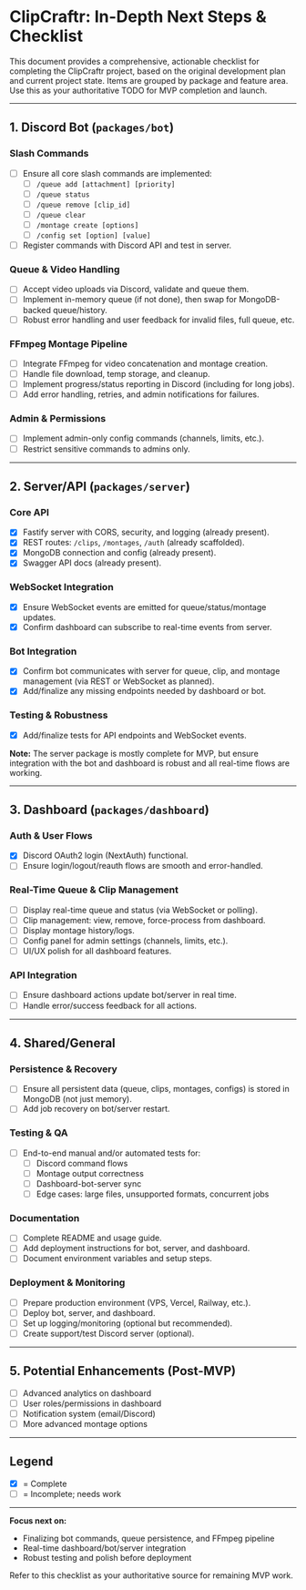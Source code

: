 # ClipCraftr: In-Depth Next Steps & Checklist

This document provides a comprehensive, actionable checklist for completing the ClipCraftr project, based on the original development plan and current project state. Items are grouped by package and feature area. Use this as your authoritative TODO for MVP completion and launch.

---

## 1. Discord Bot (`packages/bot`)

### Slash Commands

- [ ] Ensure all core slash commands are implemented:
  - [ ] `/queue add [attachment] [priority]`
  - [ ] `/queue status`
  - [ ] `/queue remove [clip_id]`
  - [ ] `/queue clear`
  - [ ] `/montage create [options]`
  - [ ] `/config set [option] [value]`
- [ ] Register commands with Discord API and test in server.

### Queue & Video Handling

- [ ] Accept video uploads via Discord, validate and queue them.
- [ ] Implement in-memory queue (if not done), then swap for MongoDB-backed queue/history.
- [ ] Robust error handling and user feedback for invalid files, full queue, etc.

### FFmpeg Montage Pipeline

- [ ] Integrate FFmpeg for video concatenation and montage creation.
- [ ] Handle file download, temp storage, and cleanup.
- [ ] Implement progress/status reporting in Discord (including for long jobs).
- [ ] Add error handling, retries, and admin notifications for failures.

### Admin & Permissions

- [ ] Implement admin-only config commands (channels, limits, etc.).
- [ ] Restrict sensitive commands to admins only.

---

## 2. Server/API (`packages/server`)

### Core API

- [x] Fastify server with CORS, security, and logging (already present).
- [x] REST routes: `/clips`, `/montages`, `/auth` (already scaffolded).
- [x] MongoDB connection and config (already present).
- [x] Swagger API docs (already present).

### WebSocket Integration

- [x] Ensure WebSocket events are emitted for queue/status/montage updates.
- [x] Confirm dashboard can subscribe to real-time events from server.

### Bot Integration

- [x] Confirm bot communicates with server for queue, clip, and montage management (via REST or WebSocket as planned).
- [x] Add/finalize any missing endpoints needed by dashboard or bot.

### Testing & Robustness

- [x] Add/finalize tests for API endpoints and WebSocket events.

**Note:** The server package is mostly complete for MVP, but ensure integration with the bot and dashboard is robust and all real-time flows are working.

---

## 3. Dashboard (`packages/dashboard`)

### Auth & User Flows

- [x] Discord OAuth2 login (NextAuth) functional.
- [ ] Ensure login/logout/reauth flows are smooth and error-handled.

### Real-Time Queue & Clip Management

- [ ] Display real-time queue and status (via WebSocket or polling).
- [ ] Clip management: view, remove, force-process from dashboard.
- [ ] Display montage history/logs.
- [ ] Config panel for admin settings (channels, limits, etc.).
- [ ] UI/UX polish for all dashboard features.

### API Integration

- [ ] Ensure dashboard actions update bot/server in real time.
- [ ] Handle error/success feedback for all actions.

---

## 4. Shared/General

### Persistence & Recovery

- [ ] Ensure all persistent data (queue, clips, montages, configs) is stored in MongoDB (not just memory).
- [ ] Add job recovery on bot/server restart.

### Testing & QA

- [ ] End-to-end manual and/or automated tests for:
  - [ ] Discord command flows
  - [ ] Montage output correctness
  - [ ] Dashboard-bot-server sync
  - [ ] Edge cases: large files, unsupported formats, concurrent jobs

### Documentation

- [ ] Complete README and usage guide.
- [ ] Add deployment instructions for bot, server, and dashboard.
- [ ] Document environment variables and setup steps.

### Deployment & Monitoring

- [ ] Prepare production environment (VPS, Vercel, Railway, etc.).
- [ ] Deploy bot, server, and dashboard.
- [ ] Set up logging/monitoring (optional but recommended).
- [ ] Create support/test Discord server (optional).

---

## 5. Potential Enhancements (Post-MVP)

- [ ] Advanced analytics on dashboard
- [ ] User roles/permissions in dashboard
- [ ] Notification system (email/Discord)
- [ ] More advanced montage options

---

## Legend

- [x] = Complete
- [ ] = Incomplete; needs work

---

**Focus next on:**

- Finalizing bot commands, queue persistence, and FFmpeg pipeline
- Real-time dashboard/bot/server integration
- Robust testing and polish before deployment

Refer to this checklist as your authoritative source for remaining MVP work.
